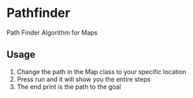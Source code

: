 # Pathfinder

Path Finder Algorithm for Maps

## Usage

1. Change the path in the Map class to your specific location
2. Press run and it will show you the entire steps
3. The end print is the path to the goal
